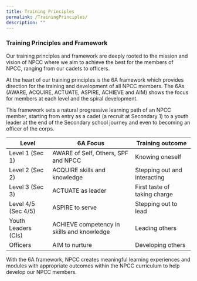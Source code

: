 ```yaml
---
title: Training Principles
permalink: /TrainingPrinciples/
description: ""
---
```

### Training Principles and Framework
Our training principles and framework are deeply rooted to the mission and vision of NPCC where we aim to achieve the best for the members of NPCC, ranging from our cadets to officers.

At the heart of our training principles is the 6A framework which provides direction for the training and development of all NPCC members. The 6As (AWARE, ACQUIRE, ACTUATE, ASPIRE, ACHIEVE and AIM) shows the focus for members at each level and the spiral development.

This framework sets a natural progressive learning path of an NPCC member, starting from entry as a cadet (a recruit at Secondary 1) to a youth leader at the end of the Secondary school journey and even to becoming an officer of the corps.



| Level | 6A Focus | Training outcome |
| -------- | -------- | -------- |
| Level 1 (Sec 1)     | AWARE of Self, Others, SPF and NPCC     | Knowing oneself     |
| Level 2 (Sec 2)     | ACQUIRE skills and knowledge     | Stepping out and interacting     |
| Level 3 (Sec 3)     | ACTUATE as leader     | First taste of taking charge     |
| Level 4/5 (Sec 4/5)     | ASPIRE to serve     | Stepping out to lead     |
| Youth Leaders (CIs)     | ACHIEVE competency in skills and knowledge     | Leading others     |
| Officers     | AIM to nurture     | Developing others     |

With the 6A framework, NPCC creates meaningful learning experiences and modules with appropriate outcomes within the NPCC curriculum to help develop our NPCC members.







